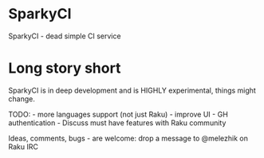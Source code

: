 # SparkyCI

SparkyCI - dead simple CI service

# Long story short

   SparkyCI is in deep development and is HIGHLY experimental,
   things might change.

   TODO:
         - more languages support (not just Raku)
         - improve UI
         - GH authentication
         - Discuss must have features with Raku community

   Ideas, comments, bugs - are welcome: drop a message to @melezhik on Raku IRC
